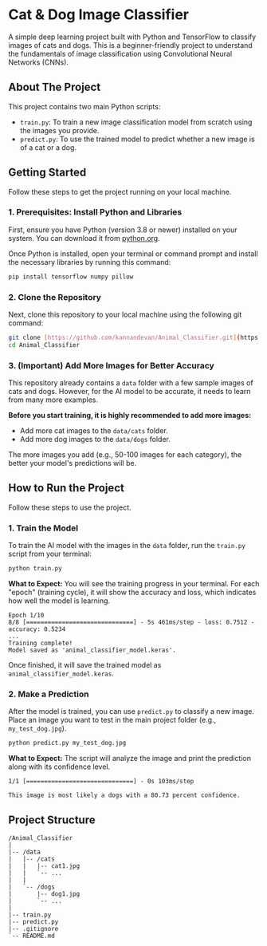 # Cat & Dog Image Classifier

A simple deep learning project built with Python and TensorFlow to classify images of cats and dogs. This is a beginner-friendly project to understand the fundamentals of image classification using Convolutional Neural Networks (CNNs).

## About The Project

This project contains two main Python scripts:
* `train.py`: To train a new image classification model from scratch using the images you provide.
* `predict.py`: To use the trained model to predict whether a new image is of a cat or a dog.

## Getting Started

Follow these steps to get the project running on your local machine.

### 1. Prerequisites: Install Python and Libraries

First, ensure you have Python (version 3.8 or newer) installed on your system. You can download it from [python.org](https://www.python.org/).

Once Python is installed, open your terminal or command prompt and install the necessary libraries by running this command:
```bash
pip install tensorflow numpy pillow
```

### 2. Clone the Repository

Next, clone this repository to your local machine using the following git command:
```bash
git clone [https://github.com/kannandevan/Animal_Classifier.git](https://github.com/kannandevan/Animal_Classifier.git)
cd Animal_Classifier
```

### 3. (Important) Add More Images for Better Accuracy

This repository already contains a `data` folder with a few sample images of cats and dogs. However, for the AI model to be accurate, it needs to learn from many more examples.

**Before you start training, it is highly recommended to add more images:**
* Add more cat images to the `data/cats` folder.
* Add more dog images to the `data/dogs` folder.

The more images you add (e.g., 50-100 images for each category), the better your model's predictions will be.

## How to Run the Project

Follow these steps to use the project.

### 1. Train the Model

To train the AI model with the images in the `data` folder, run the `train.py` script from your terminal:
```bash
python train.py
```
**What to Expect:**
You will see the training progress in your terminal. For each "epoch" (training cycle), it will show the accuracy and loss, which indicates how well the model is learning.
```
Epoch 1/10
8/8 [==============================] - 5s 461ms/step - loss: 0.7512 - accuracy: 0.5234
...
Training complete!
Model saved as 'animal_classifier_model.keras'.
```
Once finished, it will save the trained model as `animal_classifier_model.keras`.

### 2. Make a Prediction

After the model is trained, you can use `predict.py` to classify a new image. Place an image you want to test in the main project folder (e.g., `my_test_dog.jpg`).
```bash
python predict.py my_test_dog.jpg
```
**What to Expect:**
The script will analyze the image and print the prediction along with its confidence level.
```
1/1 [==============================] - 0s 103ms/step

This image is most likely a dogs with a 80.73 percent confidence.
```

## Project Structure
```
/Animal_Classifier
|
|-- /data
|   |-- /cats
|   |   |-- cat1.jpg
|   |   `-- ...
|   |
|   `-- /dogs
|       |-- dog1.jpg
|       `-- ...
|
|-- train.py
|-- predict.py
|-- .gitignore
`-- README.md
